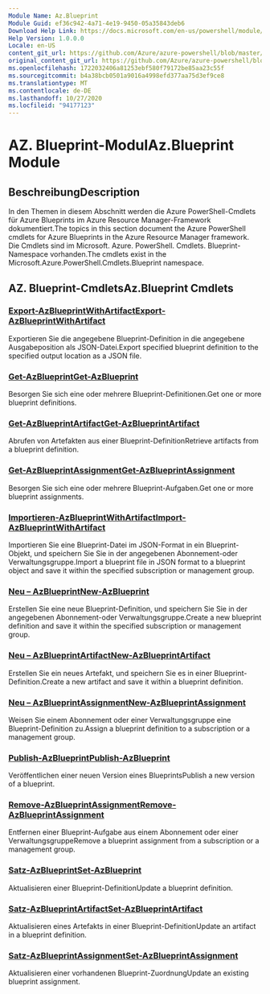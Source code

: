 ```yaml
---
Module Name: Az.Blueprint
Module Guid: ef36c942-4a71-4e19-9450-05a35843deb6
Download Help Link: https://docs.microsoft.com/en-us/powershell/module/az.blueprint
Help Version: 1.0.0.0
Locale: en-US
content_git_url: https://github.com/Azure/azure-powershell/blob/master/src/Blueprint/Blueprint/help/Az.Blueprint.md
original_content_git_url: https://github.com/Azure/azure-powershell/blob/master/src/Blueprint/Blueprint/help/Az.Blueprint.md
ms.openlocfilehash: 1722032406a81253ebf580f79172be85aa23c55f
ms.sourcegitcommit: b4a38bcb0501a9016a4998efd377aa75d3ef9ce8
ms.translationtype: MT
ms.contentlocale: de-DE
ms.lasthandoff: 10/27/2020
ms.locfileid: "94177123"
---
```

# <span data-ttu-id="d3776-101">AZ. Blueprint-Modul</span><span class="sxs-lookup"><span data-stu-id="d3776-101">Az.Blueprint Module</span></span>
## <span data-ttu-id="d3776-102">Beschreibung</span><span class="sxs-lookup"><span data-stu-id="d3776-102">Description</span></span>
<span data-ttu-id="d3776-103">In den Themen in diesem Abschnitt werden die Azure PowerShell-Cmdlets für Azure Blueprints im Azure Resource Manager-Framework dokumentiert.</span><span class="sxs-lookup"><span data-stu-id="d3776-103">The topics in this section document the Azure PowerShell cmdlets for Azure Blueprints in the Azure Resource Manager framework.</span></span> <span data-ttu-id="d3776-104">Die Cmdlets sind im Microsoft. Azure. PowerShell. Cmdlets. Blueprint-Namespace vorhanden.</span><span class="sxs-lookup"><span data-stu-id="d3776-104">The cmdlets exist in the Microsoft.Azure.PowerShell.Cmdlets.Blueprint namespace.</span></span>

## <span data-ttu-id="d3776-105">AZ. Blueprint-Cmdlets</span><span class="sxs-lookup"><span data-stu-id="d3776-105">Az.Blueprint Cmdlets</span></span>
### [<span data-ttu-id="d3776-106">Export-AzBlueprintWithArtifact</span><span class="sxs-lookup"><span data-stu-id="d3776-106">Export-AzBlueprintWithArtifact</span></span>](Export-AzBlueprintWithArtifact.md)
<span data-ttu-id="d3776-107">Exportieren Sie die angegebene Blueprint-Definition in die angegebene Ausgabeposition als JSON-Datei.</span><span class="sxs-lookup"><span data-stu-id="d3776-107">Export specified blueprint definition to the specified output location as a JSON file.</span></span> 

### [<span data-ttu-id="d3776-108">Get-AzBlueprint</span><span class="sxs-lookup"><span data-stu-id="d3776-108">Get-AzBlueprint</span></span>](Get-AzBlueprint.md)
<span data-ttu-id="d3776-109">Besorgen Sie sich eine oder mehrere Blueprint-Definitionen.</span><span class="sxs-lookup"><span data-stu-id="d3776-109">Get one or more blueprint definitions.</span></span>

### [<span data-ttu-id="d3776-110">Get-AzBlueprintArtifact</span><span class="sxs-lookup"><span data-stu-id="d3776-110">Get-AzBlueprintArtifact</span></span>](Get-AzBlueprintArtifact.md)
<span data-ttu-id="d3776-111">Abrufen von Artefakten aus einer Blueprint-Definition</span><span class="sxs-lookup"><span data-stu-id="d3776-111">Retrieve artifacts from a blueprint definition.</span></span>

### [<span data-ttu-id="d3776-112">Get-AzBlueprintAssignment</span><span class="sxs-lookup"><span data-stu-id="d3776-112">Get-AzBlueprintAssignment</span></span>](Get-AzBlueprintAssignment.md)
<span data-ttu-id="d3776-113">Besorgen Sie sich eine oder mehrere Blueprint-Aufgaben.</span><span class="sxs-lookup"><span data-stu-id="d3776-113">Get one or more blueprint assignments.</span></span>

### [<span data-ttu-id="d3776-114">Importieren-AzBlueprintWithArtifact</span><span class="sxs-lookup"><span data-stu-id="d3776-114">Import-AzBlueprintWithArtifact</span></span>](Import-AzBlueprintWithArtifact.md)
<span data-ttu-id="d3776-115">Importieren Sie eine Blueprint-Datei im JSON-Format in ein Blueprint-Objekt, und speichern Sie Sie in der angegebenen Abonnement-oder Verwaltungsgruppe.</span><span class="sxs-lookup"><span data-stu-id="d3776-115">Import a blueprint file in JSON format to a blueprint object and save it within the specified subscription or management group.</span></span>

### [<span data-ttu-id="d3776-116">Neu – AzBlueprint</span><span class="sxs-lookup"><span data-stu-id="d3776-116">New-AzBlueprint</span></span>](New-AzBlueprint.md)
<span data-ttu-id="d3776-117">Erstellen Sie eine neue Blueprint-Definition, und speichern Sie Sie in der angegebenen Abonnement-oder Verwaltungsgruppe.</span><span class="sxs-lookup"><span data-stu-id="d3776-117">Create a new blueprint definition and save it within the specified subscription or management group.</span></span>

### [<span data-ttu-id="d3776-118">Neu – AzBlueprintArtifact</span><span class="sxs-lookup"><span data-stu-id="d3776-118">New-AzBlueprintArtifact</span></span>](New-AzBlueprintArtifact.md)
<span data-ttu-id="d3776-119">Erstellen Sie ein neues Artefakt, und speichern Sie es in einer Blueprint-Definition.</span><span class="sxs-lookup"><span data-stu-id="d3776-119">Create a new artifact and save it within a blueprint definition.</span></span>

### [<span data-ttu-id="d3776-120">Neu – AzBlueprintAssignment</span><span class="sxs-lookup"><span data-stu-id="d3776-120">New-AzBlueprintAssignment</span></span>](New-AzBlueprintAssignment.md)
<span data-ttu-id="d3776-121">Weisen Sie einem Abonnement oder einer Verwaltungsgruppe eine Blueprint-Definition zu.</span><span class="sxs-lookup"><span data-stu-id="d3776-121">Assign a blueprint definition to a subscription or a management group.</span></span>

### [<span data-ttu-id="d3776-122">Publish-AzBlueprint</span><span class="sxs-lookup"><span data-stu-id="d3776-122">Publish-AzBlueprint</span></span>](Publish-AzBlueprint.md)
<span data-ttu-id="d3776-123">Veröffentlichen einer neuen Version eines Blueprints</span><span class="sxs-lookup"><span data-stu-id="d3776-123">Publish a new version of a blueprint.</span></span>

### [<span data-ttu-id="d3776-124">Remove-AzBlueprintAssignment</span><span class="sxs-lookup"><span data-stu-id="d3776-124">Remove-AzBlueprintAssignment</span></span>](Remove-AzBlueprintAssignment.md)
<span data-ttu-id="d3776-125">Entfernen einer Blueprint-Aufgabe aus einem Abonnement oder einer Verwaltungsgruppe</span><span class="sxs-lookup"><span data-stu-id="d3776-125">Remove a blueprint assignment from a subscription or a management group.</span></span>

### [<span data-ttu-id="d3776-126">Satz-AzBlueprint</span><span class="sxs-lookup"><span data-stu-id="d3776-126">Set-AzBlueprint</span></span>](Set-AzBlueprint.md)
<span data-ttu-id="d3776-127">Aktualisieren einer Blueprint-Definition</span><span class="sxs-lookup"><span data-stu-id="d3776-127">Update a blueprint definition.</span></span>

### [<span data-ttu-id="d3776-128">Satz-AzBlueprintArtifact</span><span class="sxs-lookup"><span data-stu-id="d3776-128">Set-AzBlueprintArtifact</span></span>](Set-AzBlueprintArtifact.md)
<span data-ttu-id="d3776-129">Aktualisieren eines Artefakts in einer Blueprint-Definition</span><span class="sxs-lookup"><span data-stu-id="d3776-129">Update an artifact in a blueprint definition.</span></span>

### [<span data-ttu-id="d3776-130">Satz-AzBlueprintAssignment</span><span class="sxs-lookup"><span data-stu-id="d3776-130">Set-AzBlueprintAssignment</span></span>](Set-AzBlueprintAssignment.md)
<span data-ttu-id="d3776-131">Aktualisieren einer vorhandenen Blueprint-Zuordnung</span><span class="sxs-lookup"><span data-stu-id="d3776-131">Update an existing blueprint assignment.</span></span>

